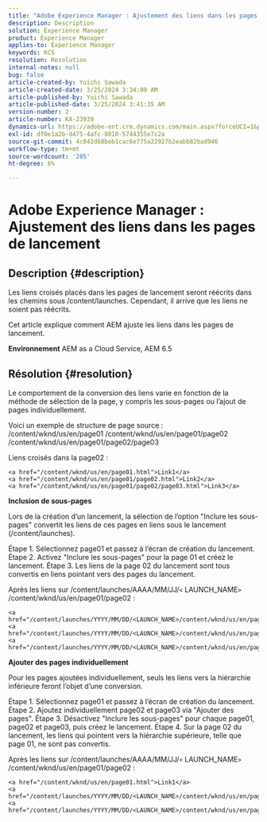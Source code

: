 ```yaml
---
title: "Adobe Experience Manager : Ajustement des liens dans les pages de lancement"
description: Description
solution: Experience Manager
product: Experience Manager
applies-to: Experience Manager
keywords: KCS
resolution: Resolution
internal-notes: null
bug: false
article-created-by: Yuichi Sawada
article-created-date: 3/25/2024 3:34:09 AM
article-published-by: Yuichi Sawada
article-published-date: 3/25/2024 3:41:35 AM
version-number: 2
article-number: KA-23939
dynamics-url: https://adobe-ent.crm.dynamics.com/main.aspx?forceUCI=1&pagetype=entityrecord&etn=knowledgearticle&id=68840384-58ea-ee11-a204-6045bd006268
exl-id: df0e1a2b-d475-4afc-8010-5744355e7c2a
source-git-commit: 4c842d68beb1cac6e775a22927b2eabb82bad946
workflow-type: tm+mt
source-wordcount: '285'
ht-degree: 6%

---
```


# Adobe Experience Manager : Ajustement des liens dans les pages de lancement

## Description {#description}


Les liens croisés placés dans les pages de lancement seront réécrits dans les chemins sous /content/launches. Cependant, il arrive que les liens ne soient pas réécrits.

Cet article explique comment AEM ajuste les liens dans les pages de lancement.

<b>Environnement</b>
AEM as a Cloud Service, AEM 6.5


## Résolution {#resolution}


Le comportement de la conversion des liens varie en fonction de la méthode de sélection de la page, y compris les sous-pages ou l’ajout de pages individuellement.

Voici un exemple de structure de page source : /content/wknd/us/en/page01 /content/wknd/us/en/page01/page02 /content/wknd/us/en/page01/page02/page03

Liens croisés dans la page02 :


```
<a href="/content/wknd/us/en/page01.html">Link1</a>
<a href="/content/wknd/us/en/page01/page02.html">Link2</a>
<a href="/content/wknd/us/en/page01/page02/page03.html">Link3</a>
```


<b>Inclusion de sous-pages</b>

Lors de la création d’un lancement, la sélection de l’option &quot;Inclure les sous-pages&quot; convertit les liens de ces pages en liens sous le lancement (/content/launches).

Étape 1. Sélectionnez page01 et passez à l’écran de création du lancement.
Étape 2. Activez &quot;Inclure les sous-pages&quot; pour la page 01 et créez le lancement.
Étape 3. Les liens de la page 02 du lancement sont tous convertis en liens pointant vers des pages du lancement.

Après les liens sur /content/launches/AAAA/MM/JJ/`<` LAUNCH_NAME`>` /content/wknd/us/en/page01/page02 :


```
<a href="/content/launches/YYYY/MM/DD/<LAUNCH_NAME>/content/wknd/us/en/page01.html">Link1</a>
<a href="/content/launches/YYYY/MM/DD/<LAUNCH_NAME>/content/wknd/us/en/page01/page02.html">Link2</a>
<a href="/content/launches/YYYY/MM/DD/<LAUNCH_NAME>/content/wknd/us/en/page01/page02/page03.html">Link3</a>
```


<b>Ajouter des pages individuellement</b>

Pour les pages ajoutées individuellement, seuls les liens vers la hiérarchie inférieure feront l’objet d’une conversion.

Étape 1. Sélectionnez page01 et passez à l’écran de création du lancement.
Étape 2. Ajoutez individuellement page02 et page03 via &quot;Ajouter des pages&quot;.
Étape 3. Désactivez &quot;Inclure les sous-pages&quot; pour chaque page01, page02 et page03, puis créez le lancement.
Étape 4. Sur la page 02 du lancement, les liens qui pointent vers la hiérarchie supérieure, telle que page 01, ne sont pas convertis.

Après les liens sur /content/launches/AAAA/MM/JJ/`<` LAUNCH_NAME`>` /content/wknd/us/en/page01/page02 :


```
<a href="/content/wknd/us/en/page01.html">Link1</a> 
<a href="/content/launches/YYYY/MM/DD/<LAUNCH_NAME>/content/wknd/us/en/page01/page02.html">Link2</a>
<a href="/content/launches/YYYY/MM/DD/<LAUNCH_NAME>/content/wknd/us/en/page01/page02/page03.html">Link3</a>
```
